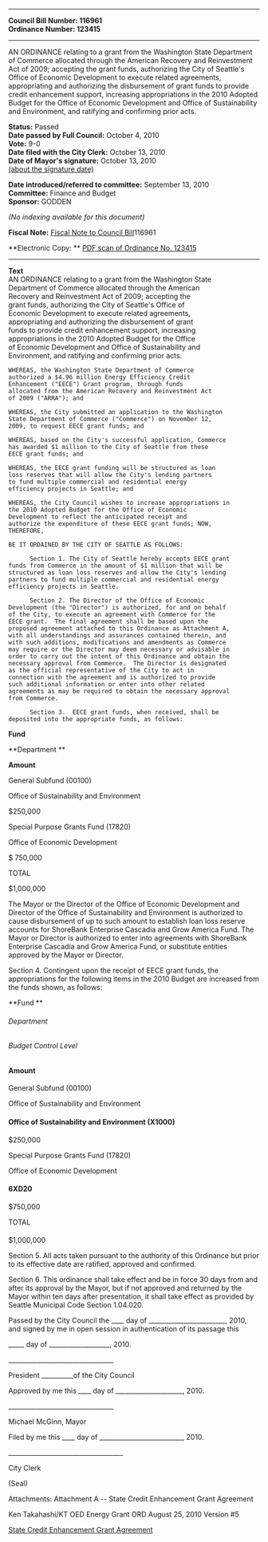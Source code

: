 * * * * *  
  
**Council Bill Number: [](#h0)[](#h2)116961**   
**Ordinance Number: 123415**  
  
* * * * *  
  
AN ORDINANCE relating to a grant from the Washington State Department of Commerce allocated through the American Recovery and Reinvestment Act of 2009; accepting the grant funds, authorizing the City of Seattle's Office of Economic Development to execute related agreements, appropriating and authorizing the disbursement of grant funds to provide credit enhancement support, increasing appropriations in the 2010 Adopted Budget for the Office of Economic Development and Office of Sustainability and Environment, and ratifying and confirming prior acts.  
  
**Status:** Passed   
**Date passed by Full Council:** October 4, 2010   
**Vote:** 9-0   
**Date filed with the City Clerk:** October 13, 2010   
**Date of Mayor's signature:** October 13, 2010   
[(about the signature date)](/~public/approvaldate.htm)   
  
  
**Date introduced/referred to committee:** September 13, 2010   
**Committee:** Finance and Budget   
**Sponsor:** GODDEN   
  
*(No indexing available for this document)*  
  
**Fiscal Note:** [Fiscal Note to Council Bill](http://clerk.seattle.gov/~public/fnote/116961.htm)[](#h1)[](#h3)116961  
  
**Electronic Copy: ** [PDF scan of Ordinance No. 123415](/~archives/Ordinances/Ord_123415.pdf)  
  
* * * * *  
  
**Text**  
    AN ORDINANCE relating to a grant from the Washington State  
    Department of Commerce allocated through the American  
    Recovery and Reinvestment Act of 2009; accepting the  
    grant funds, authorizing the City of Seattle's Office of  
    Economic Development to execute related agreements,  
    appropriating and authorizing the disbursement of grant  
    funds to provide credit enhancement support, increasing  
    appropriations in the 2010 Adopted Budget for the Office  
    of Economic Development and Office of Sustainability and  
    Environment, and ratifying and confirming prior acts.  
  
    WHEREAS, the Washington State Department of Commerce  
    authorized a $4.96 million Energy Efficiency Credit  
    Enhancement ("EECE") Grant program, through funds  
    allocated from the American Recovery and Reinvestment Act  
    of 2009 ("ARRA"); and  
  
    WHEREAS, the City submitted an application to the Washington  
    State Department of Commerce ("Commerce") on November 12,  
    2009, to request EECE grant funds; and  
  
    WHEREAS, based on the City's successful application, Commerce  
    has awarded $1 million to the City of Seattle from these  
    EECE grant funds; and  
  
    WHEREAS, the EECE grant funding will be structured as loan  
    loss reserves that will allow the City's lending partners  
    to fund multiple commercial and residential energy  
    efficiency projects in Seattle; and  
  
    WHEREAS, the City Council wishes to increase appropriations in  
    the 2010 Adopted Budget for the Office of Economic  
    Development to reflect the anticipated receipt and  
    authorize the expenditure of these EECE grant funds; NOW,  
    THEREFORE,  
  
    BE IT ORDAINED BY THE CITY OF SEATTLE AS FOLLOWS:  
  
          Section 1. The City of Seattle hereby accepts EECE grant  
    funds from Commerce in the amount of $1 million that will be  
    structured as loan loss reserves and allow the City's lending  
    partners to fund multiple commercial and residential energy  
    efficiency projects in Seattle.  
  
          Section 2. The Director of the Office of Economic  
    Development (the "Director") is authorized, for and on behalf  
    of the City, to execute an agreement with Commerce for the  
    EECE grant.  The final agreement shall be based upon the  
    proposed agreement attached to this Ordinance as Attachment A,  
    with all understandings and assurances contained therein, and  
    with such additions, modifications and amendments as Commerce  
    may require or the Director may deem necessary or advisable in  
    order to carry out the intent of this Ordinance and obtain the  
    necessary approval from Commerce.  The Director is designated  
    as the official representative of the City to act in  
    connection with the agreement and is authorized to provide  
    such additional information or enter into other related  
    agreements as may be required to obtain the necessary approval  
    from Commerce.  
  
          Section 3.  EECE grant funds, when received, shall be  
    deposited into the appropriate funds, as follows:  
  
**Fund**  
  
**Department **  
  
**Amount**  
  
General Subfund (00100)  
  
Office of Sustainability and Environment  
  
$250,000  
  
Special Purpose Grants Fund (17820)  
  
Office of Economic Development  
  
$ 750,000  
  
TOTAL  
  
$1,000,000  
  
The Mayor or the Director of the Office of Economic Development and Director of the Office of Sustainability and Environment is authorized to cause disbursement of up to such amount to establish loan loss reserve accounts for ShoreBank Enterprise Cascadia and Grow America Fund. The Mayor or Director is authorized to enter into agreements with ShoreBank Enterprise Cascadia and Grow America Fund, or substitute entities approved by the Mayor or Director.  
  
Section 4. Contingent upon the receipt of EECE grant funds, the appropriations for the following items in the 2010 Budget are increased from the funds shown, as follows:  
  
**Fund **  
  
###### Department  
  
###### Budget Control Level  
  
#### Amount  
  
General Subfund (00100)  
  
Office of Sustainability and Environment  
  
#### Office of Sustainability and Environment (X1000)  
  
$250,000  
  
Special Purpose Grants Fund (17820)  
  
Office of Economic Development  
  
#### 6XD20  
  
$750,000  
  
TOTAL  
  
####   
  
$1,000,000  
  
Section 5. All acts taken pursuant to the authority of this Ordinance but prior to its effective date are ratified, approved and confirmed.  
  
Section 6. This ordinance shall take effect and be in force 30 days from and after its approval by the Mayor, but if not approved and returned by the Mayor within ten days after presentation, it shall take effect as provided by Seattle Municipal Code Section 1.04.020.  
  
Passed by the City Council the \_\_\_\_ day of \_\_\_\_\_\_\_\_\_\_\_\_\_\_\_\_\_\_\_\_\_\_\_\_, 2010, and signed by me in open session in authentication of its passage this  
  
\_\_\_\_\_ day of \_\_\_\_\_\_\_\_\_\_\_\_\_\_\_\_\_\_\_, 2010.  
  
\_\_\_\_\_\_\_\_\_\_\_\_\_\_\_\_\_\_\_\_\_\_\_\_\_\_\_\_\_\_\_\_\_  
  
President \_\_\_\_\_\_\_\_\_\_of the City Council  
  
Approved by me this \_\_\_\_ day of \_\_\_\_\_\_\_\_\_\_\_\_\_\_\_\_\_\_\_\_\_, 2010.  
  
\_\_\_\_\_\_\_\_\_\_\_\_\_\_\_\_\_\_\_\_\_\_\_\_\_\_\_\_\_\_\_\_\_  
  
Michael McGinn, Mayor  
  
Filed by me this \_\_\_\_ day of \_\_\_\_\_\_\_\_\_\_\_\_\_\_\_\_\_\_\_\_\_\_\_\_\_\_, 2010.  
  
\_\_\_\_\_\_\_\_\_\_\_\_\_\_\_\_\_\_\_\_\_\_\_\_\_\_\_\_\_\_\_\_\_\_\_\_  
  
City Clerk  
  
(Seal)  
  
Attachments: Attachment A -- State Credit Enhancement Grant Agreement  
  
Ken Takahashi/KT OED Energy Grant ORD August 25, 2010 Version \#5  
  
[State Credit Enhancement Grant Agreement](/~ordpics/116961a.pdf)  
  
  
